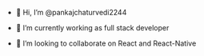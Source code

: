 - 👋 Hi, I’m @pankajchaturvedi2244
  
- 🌱 I’m currently working as full stack developer
- 💞️ I’m looking to collaborate on React and React-Native


<!---
pankajchaturvedi2244/pankajchaturvedi2244 is a ✨ special ✨ repository because its `README.md` (this file) appears on your GitHub profile.
You can click the Preview link to take a look at your changes.
--->
